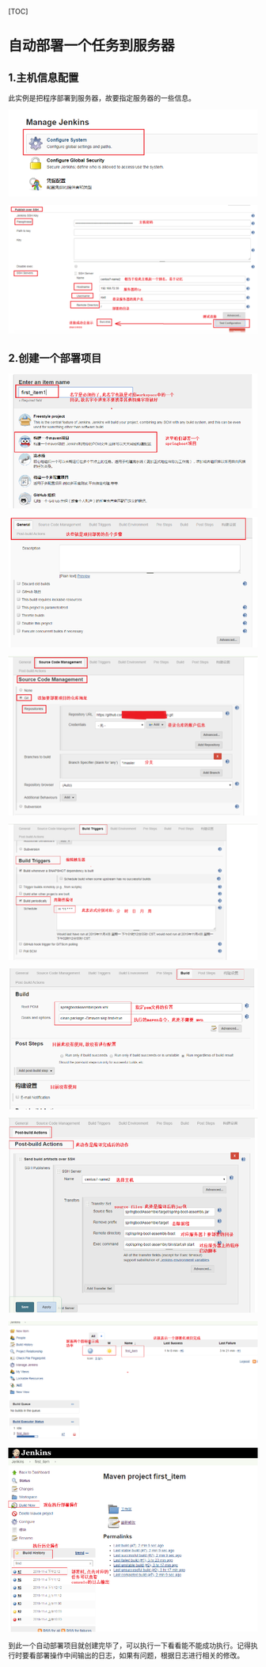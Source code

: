 [TOC]

# 自动部署一个任务到服务器

## 1.主机信息配置

此实例是把程序部署到服务器，故要指定服务器的一些信息。

![](../../image/jenkins/host1.png)

![](../../image/jenkins/../../image/jenkins/host2.png)

## 2.创建一个部署项目

![](../../image/jenkins/web1.png)

![](../../image/jenkins/web2.png)

![](../../image/jenkins/web3.png)

![](../../image/jenkins/web4.png)

![](../../image/jenkins/web5.png)

![](../../image/jenkins/web6.png)

![](../../image/jenkins/web7.png)

![](../../image/jenkins/web8.png)

到此一个自动部署项目就创建完毕了，可以执行一下看看能不能成功执行。记得执行时要看部署操作中间输出的日志，如果有问题，根据日志进行相关的修改。